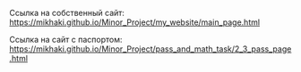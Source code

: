 Ссылка на собственный сайт: https://mikhaki.github.io/Minor_Project/my_website/main_page.html

Ссылка на сайт с паспортом: https://mikhaki.github.io/Minor_Project/pass_and_math_task/2_3_pass_page.html
